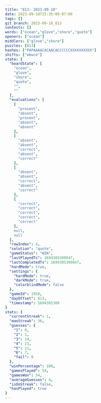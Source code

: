 ```yaml
---
title: "813: 2023-09-10"
date: 2023-09-10T15:35:09-07:00
tags: []
git_branch: 2023-09-10_813
contests: []
words: ["ocean","glove","shore","quote"]
openers: ["ocean"]
middlers: ["glove","shore"]
puzzles: [813]
hashes: ["PAPAAAACACAACACCCCCCXXXXXXXXXX"]
shifts: ["wbwco"]
state: {
  "boardState": [
    "ocean",
    "glove",
    "shore",
    "quote",
    "",
    ""
  ],
  "evaluations": [
    [
      "present",
      "absent",
      "present",
      "absent",
      "absent"
    ],
    [
      "absent",
      "absent",
      "correct",
      "absent",
      "correct"
    ],
    [
      "absent",
      "absent",
      "correct",
      "absent",
      "correct"
    ],
    [
      "correct",
      "correct",
      "correct",
      "correct",
      "correct"
    ],
    null,
    null
  ],
  "rowIndex": 4,
  "solution": "quote",
  "gameStatus": "WIN",
  "lastPlayedTs": 1694385309847,
  "lastCompletedTs": 1694385309847,
  "hardMode": true,
  "settings": {
    "hardMode": true,
    "darkMode": true,
    "colorblindMode": false
  },
  "gameId": 1958,
  "dayOffset": 813,
  "timestamp": 1694385309
}
stats: {
  "currentStreak": 1,
  "maxStreak": 36,
  "guesses": {
    "1": 0,
    "2": 1,
    "3": 14,
    "4": 21,
    "5": 11,
    "6": 7,
    "fail": 0
  },
  "winPercentage": 100,
  "gamesPlayed": 54,
  "gamesWon": 54,
  "averageGuesses": 4,
  "isOnStreak": false,
  "hasPlayed": true
}
---
```

<!-- more -->
